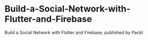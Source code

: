 # Build-a-Social-Network-with-Flutter-and-Firebase
Build a Social Network with Flutter and Firebase, published by Packt
